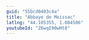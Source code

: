 ```yaml
---
guid: "55bcd0403c4a"
title: "Abbaye de Moissac"
latlng: "44.105355, 1.084506"
youtubeId: "Z6wqI90wHt8" 
---
```

